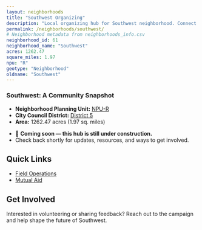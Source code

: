 ```yaml
---
layout: neighborhoods
title: "Southwest Organizing"
description: "Local organizing hub for Southwest neighborhood. Connect with field operations, mutual aid, and community organizing efforts."
permalink: /neighborhoods/southwest/
# Neighborhood metadata from neighborhoods_info.csv
neighborhood_id: 61
neighborhood_name: "Southwest"
acres: 1262.47
square_miles: 1.97
npu: "R"
geotype: "Neighborhood"
oldname: "Southwest"
---
```


### **Southwest: A Community Snapshot**

  * **Neighborhood Planning Unit:** [NPU-R](https://www.atlantaga.gov/government/departments/city-planning/neighborhood-planning-units/neighborhood-and-npu-contacts)
  * **City Council District:** [District 5](https://citycouncil.atlantaga.gov/council-members/antonio-lewis)
  * **Area:** 1262.47 acres (1.97 sq. miles)

- 🚧 **Coming soon — this hub is still under construction.**
- Check back shortly for updates, resources, and ways to get involved.

## Quick Links

- [Field Operations](./field-ops/)
- [Mutual Aid](./mutual-aid/)

## Get Involved

Interested in volunteering or sharing feedback? Reach out to the campaign and help shape the future of Southwest.
